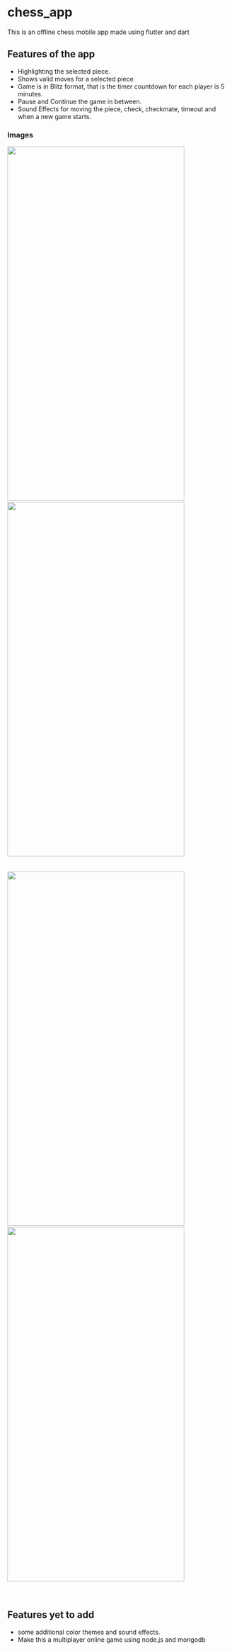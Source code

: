 # chess_app
This is an offline chess mobile app made using flutter and dart

## Features of the app

- Highlighting the selected piece.
- Shows valid moves for a selected piece
- Game is in Blitz format, that is the timer countdown for each player is 5 minutes.
- Pause and Continue the game in between.
- Sound Effects for moving the piece, check, checkmate, timeout and when a new game starts.
### Images
<!-- ![game_board](https://github.com/karthikprocoder/chess_app/assets/114602991/92b04dd1-9f2a-4c24-8959-03f1823c9176) -->
<img src= "https://github.com/karthikprocoder/chess_app/assets/114602991/92b04dd1-9f2a-4c24-8959-03f1823c9176" width='400' height='800'> 
&nbsp;&nbsp;&nbsp;&nbsp;&nbsp;&nbsp;&nbsp;&nbsp;&nbsp;&nbsp;&nbsp;&nbsp;
<!-- ![valid_moves](https://github.com/karthikprocoder/chess_app/assets/114602991/606af615-d29f-4bfa-b289-2a0878ab0275) -->
<img src= "https://github.com/karthikprocoder/chess_app/assets/114602991/606af615-d29f-4bfa-b289-2a0878ab0275" width='400' height='800'> <br><br><br>
<!-- ![check](https://github.com/karthikprocoder/chess_app/assets/114602991/0f4a2a67-9dad-4857-9ed3-db00db813bf7) -->
<img src= "https://github.com/karthikprocoder/chess_app/assets/114602991/0f4a2a67-9dad-4857-9ed3-db00db813bf7" width='400' height='800'>
&nbsp;&nbsp;&nbsp;&nbsp;&nbsp;&nbsp;&nbsp;&nbsp;&nbsp;&nbsp;&nbsp;&nbsp;
<img src= "https://github.com/karthikprocoder/chess_app/assets/114602991/f206b0c3-41a8-430a-8597-3cf6533acb30" width='400' height='800'> <br><br><br>
<!-- ![checkmate](https://github.com/karthikprocoder/chess_app/assets/114602991/f206b0c3-41a8-430a-8597-3cf6533acb30) -->

## Features yet to add 
- some additional color themes and sound effects.
- Make this a multiplayer online game using node.js and mongodb
